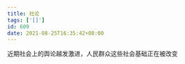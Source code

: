 ```yaml
---
title: 社论
tags: ['[]']
id: 609
date: 2021-08-25T16:35:42+08:00
---
```



近期社会上的舆论越发激进，人民群众这些社会基础正在被改变